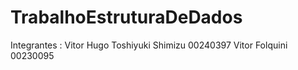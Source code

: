 # TrabalhoEstruturaDeDados
Integrantes :
Vitor Hugo Toshiyuki Shimizu 00240397
Vitor Folquini 00230095
